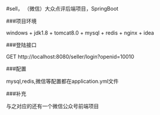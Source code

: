 #sell， （微信）大众点评后端项目，SpringBoot


###项目环境

windows + jdk1.8 + tomcat8.0 + mysql + redis + nginx + idea

###登陆接口

GET http://localhost:8080/seller/login?openid=10010

###配置

mysql,redis,微信等配置都在application.yml文件

###补充

与之对应的还有一个微信公众号前端项目
